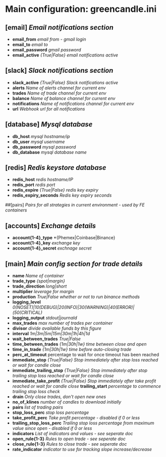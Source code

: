 # Main configuration: greencandle.ini

## [email]  *Email notifications section*
* **email_from** *email from - gmail login*
* **email_to** *email to*
* **email_password** *gmail password*
* **email_active** *{True|False} email notifications active*

## [slack]  *Slack notifications section*
* **slack_active** *{True|False} Slack notifications active*
* **alerts** *Name of alerts channel for current env*
* **trades** *Name of trade channel for current env*
* **balance** *Name of balance channel for current env*
* **notifications** *Name of notifications channel for current env*
* **url** *Webhook url for all notifications*


## [database]  *Mysql database*
* **db_host** *mysql hostname/ip*
* **db_user** *mysql username*
* **db_password** *mysql password*
* **db_database** *mysql database name*

## [redis]  *Redis keystore database*
* **redis_host** *redis hostname/IP*
* **redis_port** *redis port*
* **redis_expire** *{True|False} redis key expiry*
* **redis_expiry_seconds** *Redis key expiry seconds*

##[pairs]  *Pairs for all strategies in current environment - used by FE containers*

## [accounts]  *Exchange details*
* **account{1-4}\_type** *{Phemex|Coinbase|Binance}
* **account{1-4}\_key** *exchange key*
* **account{1-4}\_secret** *exchnage secret*

## [main] *Main config section for trade details*
* **name** *Name of container*
* **trade_type** *{spot|margin}*
* **trade_direction** *long|short*
* **multiplier** *leverage for margin*
* **production** *True|False whether or not to run binance methods*
* **logging_level** *0(NOSET)|10(DEBUG)|20(INFO)|30(WARNING)|40(ERROR)|(50(CRITICAL)*
* **logging_output** *stdout|journald*
* **max_trades** *max number of trades per container*
* **divisor** *divide available funds by this figure*
* **interval** *1m|3m|5m|15m|30m|1h|4h|1d*
* **wait_between_trades** *True|False*
* **time_between_trades** *{1m|30h|1w} time between close and open*
* **time_in_trade** *{1m|30h|1w} time before auto-closing trade*
* **perc_at_timeout** percentage to wait for once timeout has been reached
* **immediate_stop** *{True|False} Stop immediately after stop loss reached or wait for candle close*
* **immediate_trailing_stop** *{True|False} Stop immediately after stop trailing stop loss reached or wait for candle close*
* **immediate_take_profit** *{True|False} Stop immediately after take profit reached or wait for candle close*
  **trailing_start** *percentage to commence trailing stop loss check*
* **drain** *Only close trades, don't open new ones*
* **no_of_klines** *number of candles to download initially*
* **pairs** *list of trading pairs*
* **stop_loss_perc** *stop loss percentage*
* **take_profit_perc** *Take profit percentage - disabled if 0 or less*
* **trailing_stop_loss_perc** *Trailing stop loss percentage from maximum value since open - disabled if 0 or less*
* **indicators** *List of indicators and values - see seperate doc*
* **open_rule{1-3}** *Rules to open trade - see seperate doc*
* **close_rule{1-3}** *Rules to close trade - see seperate doc*
* **rate_indicator** *indicator to use for tracking slope increase/decrease*
